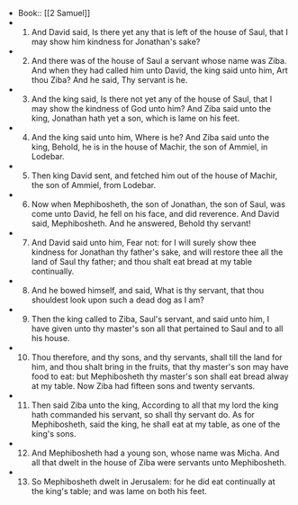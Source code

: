- Book:: [[2 Samuel]]
- 1. And David said, Is there yet any that is left of the house of Saul, that I may show him kindness for Jonathan's sake?
- 2. And there was of the house of Saul a servant whose name was Ziba. And when they had called him unto David, the king said unto him, Art thou Ziba? And he said, Thy servant is he.
- 3. And the king said, Is there not yet any of the house of Saul, that I may show the kindness of God unto him? And Ziba said unto the king, Jonathan hath yet a son, which is lame on his feet.
- 4. And the king said unto him, Where is he? And Ziba said unto the king, Behold, he is in the house of Machir, the son of Ammiel, in Lodebar.
- 5. Then king David sent, and fetched him out of the house of Machir, the son of Ammiel, from Lodebar.
- 6. Now when Mephibosheth, the son of Jonathan, the son of Saul, was come unto David, he fell on his face, and did reverence. And David said, Mephibosheth. And he answered, Behold thy servant!
- 7. And David said unto him, Fear not: for I will surely show thee kindness for Jonathan thy father's sake, and will restore thee all the land of Saul thy father; and thou shalt eat bread at my table continually.
- 8. And he bowed himself, and said, What is thy servant, that thou shouldest look upon such a dead dog as I am?
- 9. Then the king called to Ziba, Saul's servant, and said unto him, I have given unto thy master's son all that pertained to Saul and to all his house.
- 10. Thou therefore, and thy sons, and thy servants, shall till the land for him, and thou shalt bring in the fruits, that thy master's son may have food to eat: but Mephibosheth thy master's son shall eat bread alway at my table. Now Ziba had fifteen sons and twenty servants.
- 11. Then said Ziba unto the king, According to all that my lord the king hath commanded his servant, so shall thy servant do. As for Mephibosheth, said the king, he shall eat at my table, as one of the king's sons.
- 12. And Mephibosheth had a young son, whose name was Micha. And all that dwelt in the house of Ziba were servants unto Mephibosheth.
- 13. So Mephibosheth dwelt in Jerusalem: for he did eat continually at the king's table; and was lame on both his feet.
